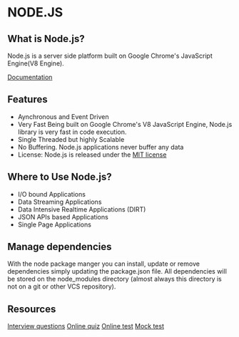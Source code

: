 NODE.JS
==================================

What is Node.js?
----------------------------------

Node.js is a server side platform built on Google Chrome's JavaScript Engine(V8 Engine).

[Documentation](http://nodejs.org/)

Features
----------------------------------

- Aynchronous and Event Driven
- Very Fast Being built on Google Chrome's V8 JavaScript Engine, Node.js library is very fast in code execution.
- Single Threaded but highly Scalable
- No Buffering. Node.js applications never buffer any data
- License: Node.js is released under the [MIT license](https://raw.githubusercontent.com/joyent/node/v0.12.0/LICENSE)


Where to Use Node.js?
----------------------------------

- I/O bound Applications
- Data Streaming Applications
- Data Intensive Realtime Applications (DIRT)
- JSON APIs based Applications
- Single Page Applications

Manage dependencies
----------------------------------

With the node package manger you can install, update or remove dependencies simply updating the package.json file.
All dependencies will be stored on the node_modules directory (almost always this directory is not on a git or other VCS repository).

Resources
----------------------------------

[Interview questions](http://www.tutorialspoint.com/nodejs/nodejs_interview_questions.htm)
[Online quiz](http://www.tutorialspoint.com/nodejs/nodejs_online_quiz.htm)
[Online test](http://www.tutorialspoint.com/nodejs/nodejs_online_test.htm)
[Mock test](http://www.tutorialspoint.com/nodejs/nodejs_mock_test.htm)

